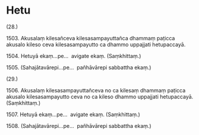 # Hetu

(28.)

1503\. Akusalaṃ kilesañceva kilesasampayuttañca dhammaṃ paṭicca akusalo kileso ceva kilesasampayutto ca dhammo uppajjati hetupaccayā.

1504\. Hetuyā ekaṃ…pe…  avigate ekaṃ. (Saṃkhittaṃ.)

1505\. (Sahajātavārepi…pe…  pañhāvārepi sabbattha ekaṃ.)

(29.)

1506\. Akusalaṃ kilesasampayuttañceva no ca kilesaṃ dhammaṃ paṭicca akusalo kilesasampayutto ceva no ca kileso dhammo uppajjati hetupaccayā. (Saṃkhittaṃ.)

1507\. Hetuyā ekaṃ…pe…  avigate ekaṃ. (Saṃkhittaṃ.)

1508\. (Sahajātavārepi…pe…  pañhāvārepi sabbattha ekaṃ.)
